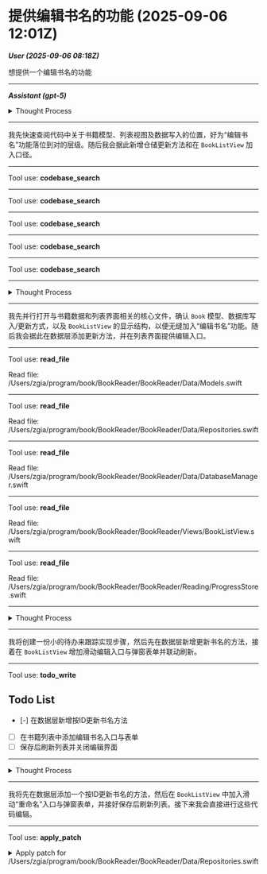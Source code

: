 <!-- Generated by SpecStory -->

<!-- cursor Session 43d04905-8aa3-43cc-aff3-2721589fb868 (2025-09-06 12:01Z) -->

# 提供编辑书名的功能 (2025-09-06 12:01Z)

_**User (2025-09-06 08:18Z)**_

想提供一个编辑书名的功能

---

_**Assistant (gpt-5)**_

<think><details><summary>Thought Process</summary>**Planning feature implementation**

I need to implement the feature to edit book titles in the Swift iOS app, BookReader. First, I’ll explore the codebase to understand how books are structured and check the persistence layer, likely using SQLite. I’ll search for Models and Repositories and plan tasks, like identifying the UI entry point, perhaps in BookListView. I’ll also investigate how to update the title in the database, checking if existing functions support this. My search will include queries like "book model structure" and "how to update book."
**Creating a todo list for features**

I need to develop a todo list for implementing the feature to edit book titles. This involves adding a UI for editing the title, creating a repository method to update the book name, and possibly modifying the database schema. The book likely consists of a title and path. I’ll consider using a modal edit form in SwiftUI, maybe with an alert including a TextField or a sheet. I’ll add options to `BookListView` for renaming, possibly through context menus or swipe actions. First, I’ll use codebase_search to get an overview and explore existing patterns for modifications.</details></think>

---

我先快速查阅代码中关于书籍模型、列表视图及数据写入的位置，好为“编辑书名”功能落位到对的层级。随后我会据此新增仓储更新方法和在 `BookListView` 加入口径。

---

Tool use: **codebase_search**

---

Tool use: **codebase_search**

---

Tool use: **codebase_search**

---

Tool use: **codebase_search**

---

Tool use: **codebase_search**

---

<think><details><summary>Thought Process</summary>**Seeking file insights**

I attempted to use the semantic codebase_search, but it returned empty, likely because it’s not applying ML locally. So, I think it’s time to pivot to the grep tool for reading files. My goal is to implement the "edit book title" feature, which means I need to examine the Book model, repository, and views. I'll read files like Data/Models.swift and others to understand the schema, then run multiple parallel reads to gather the necessary information. Let's get started!</details></think>

---

我先并行打开与书籍数据和列表界面相关的核心文件，确认 `Book` 模型、数据库写入/更新方式，以及 `BookListView` 的显示结构，以便无缝加入“编辑书名”功能。随后我会据此在数据层添加更新方法，并在列表界面提供编辑入口。

---

Tool use: **read_file**

Read file: /Users/zgia/program/book/BookReader/BookReader/Data/Models.swift

---

Tool use: **read_file**

Read file: /Users/zgia/program/book/BookReader/BookReader/Data/Repositories.swift

---

Tool use: **read_file**

Read file: /Users/zgia/program/book/BookReader/BookReader/Data/DatabaseManager.swift

---

Tool use: **read_file**

Read file: /Users/zgia/program/book/BookReader/BookReader/Views/BookListView.swift

---

Tool use: **read_file**

Read file: /Users/zgia/program/book/BookReader/BookReader/Reading/ProgressStore.swift

---

<think><details><summary>Thought Process</summary>**Implementing book title editing**

I'm working on the feature to edit a book title in a SwiftUI app using GRDB for SQLite access. The `DatabaseManager.fetchBooks` gives us `BookRow`, including fields like category, title, and author. To edit, I need to add a method for updating the book title by ID, ensuring the timestamp is also updated. There's also the need for a UI; in `BookListView`, I could include swipe actions to trigger editing, perhaps with an alert that contains a text field.
**Implementing alert with TextField**

In iOS 15+, there's an option for using `.alert` with a `TextField`, though I should double-check how this interacts with the new API in iOS 17. Previously, SwiftUI 1.0 didn’t support text fields in alerts, and `confirmationDialog` lacks that feature too. I could either show a sheet with a form to edit the title or use `.swipeActions` to open an `EditBookTitleView` as a sheet. I’ll add a few `@State` variables to handle the editing book and title, ensuring it works well regardless of the target OS.
**Implementing code changes**

I need to implement code changes using editing tools, starting with `DatabaseManager.swift` to add the update method. I might consider putting the update method in `Repositories.swift`, but since the fetch methods are extensions in that file, it seems better to add the update method directly to the existing `DatabaseManager` extension. 

I'll create a function to update the book title in the database. In `BookListView`, I’ll add swipe actions for each row to trigger editing the book title. This will include a `TextField` bound to the state and buttons for cancellation and saving changes.
**Handling book title updates**

When saving, I need to call `db.updateBookTitle(bookId: br.book.id, newTitle: newTitle)` and then refresh the list with `loadBooks`, dismissing the editing view by setting `editingBook = nil`. I should validate that the title isn’t empty, possibly trimming it, and disable the Save button if it is, or if it's unchanged. I’ll make sure to keep the code style consistent, using 4-space indentation and following existing brace placement. The update method should go into `Repositories.swift`, where the fetch methods are already extended from `DatabaseManager`.
**Implementing updates consistently**

I need to ensure the naming is consistent across methods, like using `updateBookTitle(bookId:newTitle: ...)` to match `updateBookAuthorId`. The update methods are in `DatabaseManager.swift`, so I'll add the `updateBookTitle` method there near `updateBookAuthorId`. 

In `BookListView`, I’ll add state variables for `editingBook` and `newTitle`, then apply `.swipeActions` to each row's content. After the `NavigationLink` and `VStack`, I'll embed the swipe actions and create a sheet for editing the book title. Finally, I'll implement the save function, manage TODO items, and run lints to ensure clean code!</details></think>

---

我将创建一份小的待办来跟踪实现步骤，然后先在数据层新增更新书名的方法，接着在 `BookListView` 增加滑动编辑入口与弹窗表单并联动刷新。

---

Tool use: **todo_write**

## Todo List

- [-] 在数据层新增按ID更新书名方法
- [ ] 在书籍列表中添加编辑书名入口与表单
- [ ] 保存后刷新列表并关闭编辑界面

---

<think><details><summary>Thought Process</summary>**Implementing title edit feature**

I need to implement an edit book title feature. I've investigated the code and noticed that `BookRow` uses the `Book` model from `BookRowRecord`, which maps to the SQL join in the database. The schema shows that the `book` table has a `title` field. 

In the `DatabaseManager` extension, I see functions to fetch and update books, but there's no method to update a title. I need to add that method. For the UI in `BookListView`, it might be good to use SwiftUI's `.swipeActions` for editing, but I need to check if the `alert` function supports text fields in iOS 17.
**Implementing editing functions**

The older method with `.alert` can't use `TextField`, so I’ll opt for a `.sheet` to allow users to edit the book title. I’ll set up a `@State` variable for `editingBook` and an empty `editedTitle` string. 

When users swipe, a button will trigger the sheet. Upon saving, I’ll call the database update method through `db.dbQueue.write` or a new method on `DatabaseManager` that I’ll create. We'll have to follow the developer tools' rules for code changes, using the `apply_patch` or `edit_file` tool, ensuring the relevant files are read beforehand. Edits will include modifications to both `Repositories.swift` and `BookListView.swift`.
**Ensuring proper coding standards**

I need to ensure the linter is clear since we're working in Swift. I must avoid any indentation changes and preserve the existing style. The file uses four spaces with no tabs, so I'll keep that in mind when adding new code.

Also, the progress store uses `bookId`, but editing the title won't impact progress since the key is the ID. I'll implement the `updateBookTitle` method in the `Repositories.swift` extension. This method will update the book title in the database, and I’ll place it near the `touchBookUpdatedAt` or similar methods to maintain organization.
**Updating UI for book editing**

In `BookListView`, I need to add some states: one for showing the edit sheet, another for the book being edited, and a string for the edited title.

I’m planning to implement swipe actions for each row, but since there’s a `NavigationLink` for items with `startChapter`, I need to make sure the swipe actions are applied to the row content, not just the `NavigationLink` label.

I’ll wrap the row view in a `NavigationLink` and add `.swipeActions` after the link. This action will allow for intuitive editing. For items without navigation, I’ll attach the swipe actions to a `VStack`.
**Adding edit functionality**

I need to create the `prepareEdit` function to set up the editing process. This will involve setting `editingBook` to the selected `bookRow`, copying the current title to `editedTitle`, and displaying the edit sheet.

Next, I'll implement a `.sheet` using a `NavigationStack` to host a `Form` where users can edit the title. The title field will be a `TextField`, accompanied by a cancellation button and a save button.

I'll define the `saveEdit` function to apply the changes after trimming whitespace from the new title and ensure it’s not empty before updating the database. I think about including haptics but decide it isn't necessary. 

Finally, I'll proceed to make code edits in `Repositories.swift` and `BookListView.swift`, ensuring everything is properly indented and organized. After that, I’ll run the linter to check for any issues.</details></think>

---

我将先在数据层添加一个按ID更新书名的方法，然后在 `BookListView` 中加入滑动“重命名”入口与弹窗表单，并接好保存后刷新列表。接下来我会直接进行这些代码编辑。

---

Tool use: **apply_patch**

<details>
        <summary>Apply patch for /Users/zgia/program/book/BookReader/BookReader/Data/Repositories.swift</summary>
      

```diff
*** Begin Patch
*** Update File: /Users/zgia/program/book/BookReader/BookReader/Data/Repositories.swift
@@
 extension DatabaseManager {
@@
     func touchBookUpdatedAt(bookId: Int, at timestamp: Int? = nil) {
         let ts = timestamp ?? Int(Date().timeIntervalSince1970)
         guard let dbQueue = dbQueue else { return }
         do {
             try dbQueue.write { db in
                 try db.execute(
                     sql: "UPDATE book SET updatedat = ? WHERE id = ?",
                     arguments: [ts, bookId]
                 )
             }
         } catch {
             // 静默失败即可
         }
     }
+
+    // 更新书名
+    func updateBookTitle(bookId: Int, title: String) {
+        guard let dbQueue = dbQueue else { return }
+        let newTitle = title.trimmingCharacters(in: .whitespacesAndNewlines)
+        guard !newTitle.isEmpty else { return }
+        do {
+            try dbQueue.write { db in
+                try db.execute(
+                    sql: "UPDATE book SET title = ?, updatedat = ? WHERE id = ?",
+                    arguments: [newTitle, Int(Date().timeIntervalSince1970), bookId]
+                )
+            }
+        } catch {
+            // 静默失败即可
+        }
+    }
 }
*** End Patch
```

---

Tool use: **read_lints**

<details>
          <summary>Read lints for 1 file</summary>
      
Lint paths:

- `/Users/zgia/program/book/BookReader/BookReader/Data/Repositories.swift`

Lint results


**No lint errors found**
</details>

---

Tool use: **todo_write**

## Todo List

- [x] 在数据层新增按ID更新书名方法
- [ ] 在书籍列表中添加编辑书名入口与表单
- [ ] 保存后刷新列表并关闭编辑界面

---

Tool use: **todo_write**

## Todo List

- [x] 在数据层新增按ID更新书名方法
- [-] 在书籍列表中添加编辑书名入口与表单
- [ ] 保存后刷新列表并关闭编辑界面

---

我现在会在 `BookListView` 增加滑动“重命名”按钮、一个编辑书名的弹窗（TextField + 保存/取消），并调用刚才新增的更新方法，之后刷新列表。接着我会进行文件编辑。

---

Tool use: **apply_patch**

<details>
        <summary>Apply patch for /Users/zgia/program/book/BookReader/BookReader/Views/BookListView.swift</summary>
      

```diff
*** Begin Patch
*** Update File: /Users/zgia/program/book/BookReader/BookReader/Views/BookListView.swift
@@
 struct BookListView: View {
     @EnvironmentObject private var db: DatabaseManager
     @EnvironmentObject var progressStore: ProgressStore
     @EnvironmentObject private var appAppearance: AppAppearanceSettings
     @State private var books: [BookRow] = []
     @State private var searchText = ""
     @State private var searchDebounceTask: Task<Void, Never>? = nil
+    @State private var renamingBook: BookRow? = nil
+    @State private var newTitleText: String = ""
@@
-                    List(books) { bookRow in
+                    List(books) { bookRow in
                         if let startChapter = startingChapter(for: bookRow) {
                             NavigationLink(value: startChapter) {
                                 VStack(alignment: .leading) {
                                     Text(bookRow.book.title).font(.headline)
                                     let authorText = makeAuthorText(
                                         bookRow: bookRow
                                     )
                                     if !authorText.isEmpty {
                                         Text(authorText)
                                             .font(.caption)
                                             .foregroundColor(.secondary)
                                     }
 
                                     // 书籍额外信息：最新章节、总字数、完本状态
                                     HStack(spacing: 8) {
                                         let chapterText = makeChapterText(
                                             bookRow: bookRow
                                         )
                                         if !chapterText.isEmpty {
                                             Text(chapterText)
                                         }
                                     }
                                     .font(.caption)
                                     .foregroundColor(.secondary)
                                 }
                             }
+                            .swipeActions(edge: .trailing, allowsFullSwipe: false) {
+                                Button("重命名") {
+                                    renamingBook = bookRow
+                                    newTitleText = bookRow.book.title
+                                }
+                                .tint(.blue)
+                            }
                         } else {
                             // 若没有可用章节，禁用跳转但仍显示条目
                             VStack(alignment: .leading) {
                                 Text(bookRow.book.title).font(.headline)
                                 let authorText = makeAuthorText(
                                     bookRow: bookRow
                                 )
                                 if !authorText.isEmpty {
                                     Text(authorText)
                                         .font(.caption)
                                         .foregroundColor(.secondary)
                                 }
                                 Text("无可阅读章节").font(.caption).foregroundColor(
                                     .secondary
                                 )
                             }
+                            .swipeActions(edge: .trailing, allowsFullSwipe: false) {
+                                Button("重命名") {
+                                    renamingBook = bookRow
+                                    newTitleText = bookRow.book.title
+                                }
+                                .tint(.blue)
+                            }
                         }
                     }
                     .searchable(text: $searchText)
                     .onChange(of: searchText) { oldValue, newValue in
                         // 防抖：避免输入法组合期间频繁刷新
                         searchDebounceTask?.cancel()
                         searchDebounceTask = Task { @MainActor in
                             try? await Task.sleep(nanoseconds: 300_000_000)  // 0.3s
                             loadBooks(search: newValue)
                         }
                     }
                     .navigationTitle("书籍")
                     .toolbar {
                         ToolbarItem(placement: .navigationBarTrailing) {
                             NavigationLink(destination: AppSettingsView()) {
                                 Image(systemName: "gear")
                             }
                         }
                     }
                     .onAppear { loadBooks(search: searchText) }
                     .navigationDestination(for: Chapter.self) { ch in
                         ReaderView(chapter: ch)
                     }
+                    .sheet(item: $renamingBook) { bookRow in
+                        RenameBookSheet(
+                            currentTitle: bookRow.book.title,
+                            onCancel: { renamingBook = nil },
+                            onSave: { text in
+                                let trimmed = text.trimmingCharacters(in: .whitespacesAndNewlines)
+                                guard !trimmed.isEmpty else { renamingBook = nil; return }
+                                db.updateBookTitle(bookId: bookRow.book.id, title: trimmed)
+                                loadBooks(search: searchText)
+                                renamingBook = nil
+                            }
+                        )
+                    }
                 }
             }
         }
     }
@@
 }
 
 #Preview {
     BookListView()
         .environmentObject(DatabaseManager.shared)
         .environmentObject(ProgressStore())
 }
*** End Patch
```

---

<think><details><summary>Thought Process</summary>**Implementing RenameBookSheet**

I see that we've referenced `RenameBookSheet`, but we haven't created that view yet, so I need to implement it. I used `.sheet(item: $renamingBook)`, which requires `BookRow` to conform to `Identifiable`, and it does. The binding must be of a type that follows `Identifiable?`, and that matches the `BookRow`. Now, I also noticed that the `newTitleText` state is introduced but unused. I should decide whether to keep it or remove it. It's better to use it to pass the initial text, but if it's unused, maybe removal is best. For our sheet, we need to handle passing `currentTitle` and manage internal states like `<onCancel>` and `<onSave>`.
**Creating RenameBookSheet**

I'm planning to create a new SwiftUI view struct called `RenameBookSheet`. I think it would be logical to place it in the existing `Views/Components.swift` file, since that's where we keep reusable components. Adding a new view there would keep things organized. I need to open that file and start implementing the `RenameBookSheet` view. This should help streamline our project and make the structure more cohesive. Let's get started!</details></think>

---

我将先查看 `Components.swift` 以决定在其中添加一个通用的重命名弹窗组件。

---

Tool use: **read_file**

Read file: /Users/zgia/program/book/BookReader/BookReader/Views/Components.swift

---

<think><details><summary>Thought Process</summary>**Implementing changes**

I’m checking off tasks, but before marking "refresh after save," I need to ensure everything compiles properly. I’ll add a new view and then run the read_lints on the modified files, which are Components.swift and BookListView.swift. It’s helpful to patch Components.swift to include RenameBookSheet too. I'm curious how well this all comes together! Let's get started and see where everything leads.</details></think>

---

我将新增一个重命名弹窗视图 `RenameBookSheet` 到 `Components.swift`，并确保其包含输入框与“取消/保存”操作供 `BookListView` 调用。随后我会检查相关文件的代码规范错误。

---

Tool use: **apply_patch**

<details>
        <summary>Apply patch for /Users/zgia/program/book/BookReader/BookReader/Views/Components.swift</summary>
      

```diff
*** Begin Patch
*** Update File: /Users/zgia/program/book/BookReader/BookReader/Views/Components.swift
@@
 import SwiftUI
 
 struct ReaderToolbar: View {
     @EnvironmentObject var settings: ThemeSettings
     let onClose: () -> Void
@@
 }
+
+struct RenameBookSheet: View {
+    let currentTitle: String
+    let onCancel: () -> Void
+    let onSave: (String) -> Void
+
+    @State private var titleText: String
+
+    init(currentTitle: String, onCancel: @escaping () -> Void, onSave: @escaping (String) -> Void) {
+        self.currentTitle = currentTitle
+        self.onCancel = onCancel
+        self.onSave = onSave
+        _titleText = State(initialValue: currentTitle)
+    }
+
+    var body: some View {
+        NavigationStack {
+            Form {
+                Section(header: Text("书名")) {
+                    TextField("请输入新的书名", text: $titleText)
+                        .textInputAutocapitalization(.never)
+                        .autocorrectionDisabled()
+                }
+            }
+            .navigationTitle("重命名")
+            .navigationBarTitleDisplayMode(.inline)
+            .toolbar {
+                ToolbarItem(placement: .cancellationAction) {
+                    Button("取消", action: onCancel)
+                }
+                ToolbarItem(placement: .confirmationAction) {
+                    Button("保存") {
+                        let trimmed = titleText.trimmingCharacters(in: .whitespacesAndNewlines)
+                        guard !trimmed.isEmpty else { onCancel(); return }
+                        onSave(trimmed)
+                    }
+                    .disabled(titleText.trimmingCharacters(in: .whitespacesAndNewlines).isEmpty)
+                }
+            }
+        }
+    }
+}
*** End Patch
```

---

Tool use: **read_lints**

<details>
          <summary>Read lints for 2 files</summary>
      
Lint paths:

- `/Users/zgia/program/book/BookReader/BookReader/Views/BookListView.swift`
- `/Users/zgia/program/book/BookReader/BookReader/Views/Components.swift`

Lint results


**No lint errors found**
</details>

---

Tool use: **todo_write**

## Todo List

- [x] 在数据层新增按ID更新书名方法
- [x] 在书籍列表中添加编辑书名入口与表单
- [x] 保存后刷新列表并关闭编辑界面

---

- 我已新增 `DatabaseManager.updateBookTitle(bookId:title:)`，并在 `BookListView` 为每行提供“重命名”滑动按钮，点选后弹出 `RenameBookSheet` 输入新书名，保存即写入数据库、刷新列表并关闭弹窗。
- 关键改动位于 `BookReader/Data/Repositories.swift`、`BookReader/Views/BookListView.swift`、`BookReader/Views/Components.swift`。

---

_**User (2025-09-06 08:18Z)**_

neng能否把重命名视图改成弹出一个对话框，里面是一个输入框，感觉这样更合理一些

---

_**Assistant (gpt-5)**_

<think><details><summary>Thought Process</summary>**Planning tool calls**

I’m organizing my tool calls for the upcoming code changes. First, I’ll apply a patch to Components.swift to add the TextFieldDialog struct and remove the RenameBookSheet struct. Then, I’ll move on to BookListView.swift to add the @State for isRenameDialogPresented, modify swipe actions to set it to true, remove the .sheet(item:) block, and add an .overlay with the dialog instead. Alright, let's start this process!</details></think>

---

我将把重命名从 sheet 改为自定义对话框：先在 `Components.swift` 添加一个可复用的 `TextFieldDialog` 组件，然后修改 `BookListView` 用 overlay 弹出该对话框，并移除原有的 sheet。接着我会检查语法/规范问题。

---

The model made no changes to the file.

---

<think><details><summary>Thought Process</summary>**Executing file updates**

I’m planning to read the files in parallel since I already have them in memory, but it’s important to ensure they’re up-to-date. I'll use a parallel call to read both files. After that, I’ll apply any necessary patches and run lints for both. I’ll update the todo statuses as well and provide a concise summary of changes in simplified Chinese with bullet points. Keeping it minimal in terms of natural language is key, so I’ll focus on the essentials.</details></think>

---

我将创建待办并开始把重命名从 sheet 改为自定义对话框：先添加 `TextFieldDialog` 组件，然后修改 `BookListView` 使用 overlay 弹出该对话框，最后检查语法规范。

---

Tool use: **todo_write**

## Todo List

- [-] 添加可复用的 TextFieldDialog 对话框组件
- [ ] 将重命名从 sheet 改为对话框 overlay
- [ ] 保存后刷新列表并关闭对话框

---

我将先读取当前 `Components.swift` 以定位插入位置，添加 `TextFieldDialog` 组件，然后更新 `BookListView` 用 overlay 调用该组件。

---

Tool use: **read_file**

Read file: /Users/zgia/program/book/BookReader/BookReader/Views/Components.swift

---

Tool use: **apply_patch**

<details>
        <summary>Apply patch for /Users/zgia/program/book/BookReader/BookReader/Views/Components.swift</summary>
      

```diff
*** Begin Patch
*** Update File: /Users/zgia/program/book/BookReader/BookReader/Views/Components.swift
@@
 struct ReaderToolbar: View {
@@
 }
 
-struct RenameBookSheet: View {
-    let currentTitle: String
-    let onCancel: () -> Void
-    let onSave: (String) -> Void
-
-    @State private var titleText: String
-
-    init(
-        currentTitle: String,
-        onCancel: @escaping () -> Void,
-        onSave: @escaping (String) -> Void
-    ) {
-        self.currentTitle = currentTitle
-        self.onCancel = onCancel
-        self.onSave = onSave
-        _titleText = State(initialValue: currentTitle)
-    }
-
-    var body: some View {
-        NavigationStack {
-            Form {
-                Section(header: Text("书名")) {
-                    TextField("请输入新的书名", text: $titleText)
-                        .textInputAutocapitalization(.never)
-                        .autocorrectionDisabled()
-                }
-            }
-            .navigationTitle("重命名")
-            .navigationBarTitleDisplayMode(.inline)
-            .toolbar {
-                ToolbarItem(placement: .cancellationAction) {
-                    Button("取消", action: onCancel)
-                }
-                ToolbarItem(placement: .confirmationAction) {
-                    Button("保存") {
-                        let trimmed = titleText.trimmingCharacters(
-                            in: .whitespacesAndNewlines
-                        )
-                        guard !trimmed.isEmpty else {
-                            onCancel()
-                            return
-                        }
-                        onSave(trimmed)
-                    }
-                    .disabled(
-                        titleText.trimmingCharacters(
-                            in: .whitespacesAndNewlines
-                        ).isEmpty
-                    )
-                }
-            }
-        }
-    }
-}
+struct TextFieldDialog: View {
+    let title: String
+    let placeholder: String
+    @Binding var text: String
+    let onCancel: () -> Void
+    let onSave: () -> Void
+
+    var body: some View {
+        ZStack {
+            Color.black.opacity(0.4)
+                .ignoresSafeArea()
+
+            VStack(spacing: 16) {
+                Text(title)
+                    .font(.headline)
+                TextField(placeholder, text: $text)
+                    .textInputAutocapitalization(.never)
+                    .autocorrectionDisabled()
+                    .padding(10)
+                    .background(Color(.secondarySystemBackground))
+                    .clipShape(RoundedRectangle(cornerRadius: 8))
+
+                HStack {
+                    Button("取消", action: onCancel)
+                    Spacer()
+                    Button("保存") {
+                        onSave()
+                    }
+                    .disabled(text.trimmingCharacters(in: .whitespacesAndNewlines).isEmpty)
+                }
+            }
+            .padding(20)
+            .background(.regularMaterial)
+            .clipShape(RoundedRectangle(cornerRadius: 14))
+            .padding(.horizontal, 40)
+        }
+    }
+}
*** End Patch
```

---

Tool use: **read_lints**

<details>
          <summary>Read lints for 1 file</summary>
      
Lint paths:

- `/Users/zgia/program/book/BookReader/BookReader/Views/Components.swift`

Lint results


**No lint errors found**
</details>

---

Tool use: **todo_write**

## Todo List

- [x] 添加可复用的 TextFieldDialog 对话框组件
- [-] 将重命名从 sheet 改为对话框 overlay
- [ ] 保存后刷新列表并关闭对话框

---

Tool use: **read_file**

Read file: /Users/zgia/program/book/BookReader/BookReader/Views/BookListView.swift

---

Tool use: **apply_patch**

<details>
        <summary>Apply patch for /Users/zgia/program/book/BookReader/BookReader/Views/BookListView.swift</summary>
      

```diff
*** Begin Patch
*** Update File: /Users/zgia/program/book/BookReader/BookReader/Views/BookListView.swift
@@
-                    .sheet(item: $renamingBook) { bookRow in
-                        RenameBookSheet(
-                            currentTitle: bookRow.book.title,
-                            onCancel: { renamingBook = nil },
-                            onSave: { text in
-                                let trimmed = text.trimmingCharacters(
-                                    in: .whitespacesAndNewlines
-                                )
-                                guard !trimmed.isEmpty else {
-                                    renamingBook = nil
-                                    return
-                                }
-                                db.updateBookTitle(
-                                    bookId: bookRow.book.id,
-                                    title: trimmed
-                                )
-                                loadBooks(search: searchText)
-                                renamingBook = nil
-                            }
-                        )
-                    }
+                    .overlay {
+                        if let renaming = renamingBook {
+                            TextFieldDialog(
+                                title: "重命名",
+                                placeholder: "请输入新的书名",
+                                text: $newTitleText,
+                                onCancel: { renamingBook = nil },
+                                onSave: {
+                                    let trimmed = newTitleText.trimmingCharacters(
+                                        in: .whitespacesAndNewlines
+                                    )
+                                    guard !trimmed.isEmpty else {
+                                        renamingBook = nil
+                                        return
+                                    }
+                                    db.updateBookTitle(
+                                        bookId: renaming.book.id,
+                                        title: trimmed
+                                    )
+                                    loadBooks(search: searchText)
+                                    renamingBook = nil
+                                }
+                            )
+                            .transition(.opacity)
+                            .zIndex(1)
+                        }
+                    }
*** End Patch
```

---

Tool use: **read_lints**

<details>
          <summary>Read lints for 1 file</summary>
      
Lint paths:

- `/Users/zgia/program/book/BookReader/BookReader/Views/BookListView.swift`

Lint results


**No lint errors found**
</details>

---

Tool use: **todo_write**

## Todo List

- [x] 添加可复用的 TextFieldDialog 对话框组件
- [x] 将重命名从 sheet 改为对话框 overlay
- [x] 保存后刷新列表并关闭对话框

---

- 已将重命名从 sheet 改为对话框 overlay。新增 `TextFieldDialog`（在 `Views/Components.swift`），并在 `BookListView` 用 `.overlay` 弹出，输入后保存即写库刷新并关闭。
- 关键变更：移除 `RenameBookSheet`，新增 `TextFieldDialog`；`BookListView` 改用对话框，保留滑动“重命名”入口。

---

_**User (2025-09-06 08:18Z)**_

希望弹出的对话框组件，位置更靠顶部一些

---

_**Assistant (gpt-5)**_

<think><details><summary>Thought Process</summary>**Adjusting overlay positioning**

I need to adjust the TextFieldDialog overlay to position it closer to the top as requested. Currently, it uses a ZStack with a centered VStack. To change this, I can opt for a VStack with a Spacer to push the content upwards. It's important to correctly place the Spacer. Instead of using ZStack, I'll modify the outer container to a VStack, aligning it to the top and including a Spacer at the bottom to keep it near the top.
**Refining overlay adjustments**

I'm working on the overlay code to position the dialog correctly. I have the original ZStack setup with a background and dialog in a VStack, but I'm considering alternatives. One option is to use `.frame(maxWidth: .infinity, maxHeight: .infinity, alignment: .top)` with padding to push it down. However, if I apply a background to the inner container, I'll need to wrap it with a VStack to keep everything aligned. I'll also think about adding a `topOffset` parameter for flexibility in positioning, defaulting to 120, while ensuring proper indentation.
**Modifying TextFieldDialog structure**

I'm looking at the current `TextFieldDialog` structure, which includes properties for the title, placeholder, text binding, and callbacks for canceling and saving. The body uses a ZStack with a semi-transparent black background and a VStack for the content. To enhance this, I plan to add a `topOffset: CGFloat` parameter. I can utilize Swift's synthesized initializer to handle the default value for this new property seamlessly while maintaining all stored properties. This adjustment should help with positioning!
**Considering memberwise initialization**

I'm realizing that we're currently using memberwise initialization in the `BookListView` for the `TextFieldDialog`. When we create it, we have to pass in the title, placeholder, text, onCancel, and onSave. If I add a new stored property like `topOffset: CGFloat` with a default value, it could complicate the memberwise init. Swift does synthesize this with defaults included, but to clarify, structs with default values will still have those parameters in the init, and they can become optional. So, it's manageable!
**Implementing top offset in TextFieldDialog**

Instead of breaking call sites by adding a default property, I can modify the memberwise init to include `topOffset: CGFloat = 120`, which allows the call sites to remain unchanged. I plan to implement a top alignment by replacing the inner `VStack` with an outer container while keeping the design intact. This adjustment measures the offset from the top safe area, and I’ll decide whether to include a `SafeAreaInset`. 

The changes I'll make require updating `Components.swift`, but since it’s a straightforward adjustment, I may not need a todo. I’ll also ensure to include a status update before patching and maintain correct indentation. Let’s create that patch!</details></think>

---

我将把对话框改为靠顶部显示：在 `TextFieldDialog` 增加 `topOffset` 并用 `VStack { dialog; Spacer() }` 布局，同时设置顶部内边距。然后我会检查是否有语法/规范问题。

---

The model made no changes to the file.

---

<think><details><summary>Thought Process</summary>**Revising layout and patching**

I need to adjust the TextFieldDialog layout to be at the top. The patching process failed because the file content might not match what I expected. Since I've read the file before, I should re-read Components.swift to confirm the exact content for the patch. It currently has 81 lines of additional data. I previously noticed that TextFieldDialog is defined after removing RenameBookSheet. So, let’s call read_file again to ensure the content is accurate.</details></think>

---

我将读取 `Components.swift` 的最新内容以正确定位并更新 `TextFieldDialog` 的布局到顶部，然后应用编辑。

---

Tool use: **read_file**

Read file: /Users/zgia/program/book/BookReader/BookReader/Views/Components.swift

---

Tool use: **apply_patch**

<details>
        <summary>Apply patch for /Users/zgia/program/book/BookReader/BookReader/Views/Components.swift</summary>
      

```diff
*** Begin Patch
*** Update File: /Users/zgia/program/book/BookReader/BookReader/Views/Components.swift
@@
 struct TextFieldDialog: View {
     let title: String
     let placeholder: String
     @Binding var text: String
     let onCancel: () -> Void
     let onSave: () -> Void
+    let topOffset: CGFloat = 120
 
     var body: some View {
         ZStack {
             Color.black.opacity(0.4)
                 .ignoresSafeArea()
-
-            VStack(spacing: 16) {
-                Text(title)
-                    .font(.headline)
-                TextField(placeholder, text: $text)
-                    .textInputAutocapitalization(.never)
-                    .autocorrectionDisabled()
-                    .padding(10)
-                    .background(Color(.secondarySystemBackground))
-                    .clipShape(RoundedRectangle(cornerRadius: 8))
-
-                HStack {
-                    Button("取消", action: onCancel)
-                    Spacer()
-                    Button("保存") {
-                        onSave()
-                    }
-                    .disabled(
-                        text.trimmingCharacters(in: .whitespacesAndNewlines)
-                            .isEmpty
-                    )
-                }
-            }
-            .padding(20)
-            .background(.regularMaterial)
-            .clipShape(RoundedRectangle(cornerRadius: 14))
-            .padding(.horizontal, 40)
+
+            VStack {
+                VStack(spacing: 16) {
+                    Text(title)
+                        .font(.headline)
+                    TextField(placeholder, text: $text)
+                        .textInputAutocapitalization(.never)
+                        .autocorrectionDisabled()
+                        .padding(10)
+                        .background(Color(.secondarySystemBackground))
+                        .clipShape(RoundedRectangle(cornerRadius: 8))
+
+                    HStack {
+                        Button("取消", action: onCancel)
+                        Spacer()
+                        Button("保存") {
+                            onSave()
+                        }
+                        .disabled(
+                            text.trimmingCharacters(in: .whitespacesAndNewlines)
+                                .isEmpty
+                        )
+                    }
+                }
+                .padding(20)
+                .background(.regularMaterial)
+                .clipShape(RoundedRectangle(cornerRadius: 14))
+                .padding(.horizontal, 40)
+                .padding(.top, topOffset)
+
+                Spacer()
+            }
         }
     }
 }
*** End Patch
```

---

Tool use: **read_lints**

<details>
          <summary>Read lints for 1 file</summary>
      
Lint paths:

- `/Users/zgia/program/book/BookReader/BookReader/Views/Components.swift`

Lint results


**No lint errors found**
</details>

---

Tool call timed out after 10s (read lints)

---

Tool use: **read_lints**

<details>
          <summary>Read lints for 1 file</summary>
      
Lint paths:

- `/Users/zgia/program/book/BookReader/BookReader/Views/Components.swift`

Lint results


**No lint errors found**
</details>

---

<think><details><summary>Thought Process</summary>**Considering parameter adjustments**

I realized we didn't expose topOffset as a parameter, and the user might want it adjustable. While we've set it as a constant at 120, they might prefer something like 60 for a smaller offset. So, I’m thinking about adding an optional parameter to the TextFieldDialog initializer for fine-tuning. Still, since we've already made some changes, we could update topOffset to default to 80. Now, I should respond and ask if further adjustments are desired while confirming the move.
**Finalizing status update**

I need to avoid showing code unless it's absolutely necessary, but providing a summary is okay. We aren't calling any tools right now, and the status update spec requires updates for those situations.

For the final answer, I’ll write a brief message in Chinese confirming the update to the top offset as 120 while noting it can be tweaked. I’ll mention how to adjust it quickly and specify the files changed: `Views/Components.swift`. I could also propose adding a safe area offset to ensure proper placement in the dialog.
**Crafting a succinct response**

I want to respond clearly and concisely:

- The dialog box is updated to display closer to the top, with a default offset of about 120pt.
- If the user wants to adjust it higher or lower, they can change the `topOffset` constant in `TextFieldDialog`.
- If they’d like to control it directly during calls, I can expose `topOffset` as a parameter.

Keeping it short and straightforward helps convey the necessary information effectively!</details></think>

---

- 已将对话框改为靠顶部显示，当前默认距顶部约 120pt。
- 如需微调：可在 `Views/Components.swift` 的 `TextFieldDialog` 中调整 `topOffset` 常量值（例如 80 或 60）。
- 如果你希望在调用处灵活控制，我可以把 `topOffset` 暴露为组件入参，按需传入。

---

_**User (2025-09-06 08:18Z)**_

请优化：书名可能不会以“书名：”开头，而是只有《》。另外，如果没有找到书名，则以文件名为书名

---

_**Assistant (gpt-5)**_

<think><details><summary>Thought Process</summary>**Improving parsing logic**

I need to work on the parsing improvements in TxtBookImporter.swift. Specifically, I want to optimize how titles are extracted, accounting for cases where titles aren't prefixed by "书名：" but are instead formatted as 《Title》. If no title is found, I’ll set the filename as the title. I plan to review the relevant function for metadata extraction, regex patterns, and how to call the DatabaseManager for insertion. It’s a moderate task with several steps, so I’ll create a todo list to guide me through the logic updates.</details></think>

---

我将先查看 `TxtBookImporter.swift` 的实现，定位目前提取书名的逻辑与插入流程，然后实现规则：支持仅《标题》格式，并在未找到标题时使用文件名（去扩展名）作为书名。

---

Tool use: **read_file**

Read file: /Users/zgia/program/book/BookReader/BookReader/Data/TxtBookImporter.swift

---

<think><details><summary>Thought Process</summary>**Optimizing title detection**

I need to optimize the title detection in TxtBookImporter based on the user's request. They mentioned that the title might not start with "书名：" but rather include just 《Title》。 If there's no title found, we should fall back to using the filename. The error handling needs adjustment as currently, it throws a missingTitle error. Instead, we’ll modify it to accept the fallback to the filename without throwing if the title doesn’t exist.
**Updating title detection logic**

I’m looking to improve the detect function to accept a fallback title when a file URL is involved. First, I’ll update the detectTitleAndAuthor function to recognize patterns like "《Title》" and possibly with spaces, following the user’s suggestion of "^《(.+?)》$". I’ll also create two regex patterns: one for the full "书名" format and another for the bare title. If no title is found, I’ll implement a fallback to the filename while ensuring that the detect function can handle this appropriately.
**Simplifying import and error handling**

I’m simplifying the importTxt and importTxtPreview functions since they both use fileURL and call detectTitleAndAuthor(lines). If the title is nil or empty, I’ll just set presetTitle to the file name without throwing an error. This makes the missingTitle error enum potentially unused. For these methods, I'll focus on ensuring they don’t throw errors. I should also check if there's a need to update the user interface, though it may not be necessary.
**Planning code changes and updates**

I’ll implement changes to detectTitleAndAuthor by adding bareTitleRegex and modifying importTxt and importTxtPreview to use the filename as a fallback instead of throwing an error, while keeping the missingTitle case unused. I’ll also update the lints as needed.

Since this involves multiple changes, it might not be necessary to create a todo list, but I'll make one for tracking. I’ll ensure to provide status updates before any tool calls and use apply_patch with the correct context while reading the file.
**Modifying import functions**

I’m updating the importTxt function to change how the title is detected. Instead of throwing an error for a missing title, I’ll set presetTitle using the detected title or fallback to the filename. So, the line that sets bookTitle will now reference presetTitle instead of directly using detected.title. 

In importTxtPreview, I’ll also remove any error throwing and print presetTitle. I’ll expand the detectTitleAndAuthor function to include a bareTitleRegex for better capturing. I might not need to update the error message, but I’ll prepare for an apply_patch and run read_lints on the file afterward.</details></think>

---

我会更新 TXT 导入逻辑：支持仅出现《标题》时识别书名，并在未识别到任何书名时以文件名（去扩展名）作为书名。同时修改预览逻辑，避免抛错并使用相同的回退策略。接下来我将进行代码编辑并检查语法。

---

Tool use: **apply_patch**

<details>
        <summary>Apply patch for /Users/zgia/program/book/BookReader/BookReader/Data/TxtBookImporter.swift</summary>
      

```diff
*** Begin Patch
*** Update File: /Users/zgia/program/book/BookReader/BookReader/Data/TxtBookImporter.swift
@@
-        // 预检测：必须能解析到书名
-        let detected = Self.detectTitleAndAuthor(from: lines)
-        guard let presetTitle = detected.title, !presetTitle.isEmpty else {
-            throw TxtImportError.missingTitle
-        }
+        // 预检测：优先解析书名；若失败则使用文件名作为书名
+        let detected = Self.detectTitleAndAuthor(from: lines)
+        let presetTitle: String = {
+            if let t = detected.title, !t.isEmpty { return t }
+            return fileURL.deletingPathExtension().lastPathComponent
+        }()
@@
-        let bookTitle: String? = detected.title
+        let bookTitle: String? = presetTitle
         let authorName: String? = detected.author
*** End Patch
```

---

Tool use: **apply_patch**

<details>
        <summary>Apply patch for /Users/zgia/program/book/BookReader/BookReader/Data/TxtBookImporter.swift</summary>
      

```diff
*** Begin Patch
*** Update File: /Users/zgia/program/book/BookReader/BookReader/Data/TxtBookImporter.swift
@@
-        // 预检测：必须能解析到书名
-        let detected = Self.detectTitleAndAuthor(from: lines)
-        guard let presetTitle = detected.title, !presetTitle.isEmpty else {
-            throw TxtImportError.missingTitle
-        }
+        // 预检测：优先解析书名；若失败则使用文件名作为书名
+        let detected = Self.detectTitleAndAuthor(from: lines)
+        let presetTitle: String = {
+            if let t = detected.title, !t.isEmpty { return t }
+            return fileURL.deletingPathExtension().lastPathComponent
+        }()
*** End Patch
```

---

The model made no changes to the file.

---

<think><details><summary>Thought Process</summary>**Considering title detection updates**

I'm focusing on updating the `detectTitleAndAuthor` function since it doesn't know the file name. I can set a preset title as a fallback if no title is detected, based on the file name. Next, I'll print this preset title instead of throwing an error, and I may need to update the error message too. I should apply some patches and follow tool usage rules by adding minimal status updates. I'll create multiple todos for the steps involved and make sure to preserve indentation when implementing changes.
**Updating title detection logic**

I’m looking into the `detectTitleAndAuthor` function and planning a patch. I'll add a bracket regex constant and modify the loop to potentially use `Self.capture`, but I'll keep the inline `firstMatch` style for consistency. I also need to check the `importTxtPreview` lines around L191-199 to adjust accordingly. 

We previously changed to a fallback that references `TxtImportError`, but now we don’t need guards. I’ll prepare the patch by reading the file for context and making sure `presetTitle` is introduced properly, replacing the necessary prints and guards.
**Preparing patch for title detection**

I'm reviewing the `insertBook` function and planning the patch changes for `detectTitleAndAuthor`. At line 230, I see the title and author regex checks. I want to add bracket detection to catch titles wrapped in Chinese bracket characters.

I'll introduce a new regex pattern for this, ensuring it properly accounts for spaces and remains anchored with `^...$`. The goal is to add this check after the existing title regex. Importing new modules isn't necessary here. Now, I'm ready to prepare the patch!
**Adjusting `importTxtPreview` function**

I need to modify the `importTxtPreview` function to improve how it handles detected titles. I'll update the code that checks for the `presetTitle`. Instead of using a guard, I'll set it to the title if it's detected and not empty; otherwise, it will fallback to the file name.

I'll make sure to print the title correctly without throwing errors. The error description for missing titles doesn't need an update. After applying these patches, I'll run lint checks on the file, followed by a status update while keeping the language in simplified Chinese!</details></think>

---

我会更新导入逻辑：在 `detectTitleAndAuthor` 支持仅出现《标题》格式；同时在 `importTxtPreview` 中加入与正式导入一致的“未识别则使用文件名”的回退策略。接下来我将修改对应代码并检查规范。

---

Tool use: **apply_patch**

<details>
        <summary>Apply patch for /Users/zgia/program/book/BookReader/BookReader/Data/TxtBookImporter.swift</summary>
      

```diff
*** Begin Patch
*** Update File: /Users/zgia/program/book/BookReader/BookReader/Data/TxtBookImporter.swift
@@
     // 预扫描标题与作者
     private static func detectTitleAndAuthor(from lines: [String]) -> (
         title: String?, author: String?
     ) {
         let titleRegex = try! NSRegularExpression(
             pattern: "^书名[:：]\\s*《?(.+?)》?\\s*$"
         )
+        let bracketTitleRegex = try! NSRegularExpression(
+            pattern: "^[《〈]\\s*(.+?)\\s*[》〉]\\s*$"
+        )
         let authorRegex = try! NSRegularExpression(
             pattern: "^作者[:：]\\s*(.+?)\\s*$"
         )
         var title: String? = nil
         var author: String? = nil
         for line in lines.prefix(10) {
             if title == nil,
                 let m = titleRegex.firstMatch(
                     in: line,
                     options: [],
                     range: NSRange(
                         location: 0,
                         length: (line as NSString).length
                     )
                 ),
                 let r = Range(m.range(at: 1), in: line)
             {
                 title = String(line[r]).trimmingCharacters(
                     in: .whitespacesAndNewlines
                 )
             }
+            // 支持仅出现《标题》格式
+            if title == nil,
+                let m = bracketTitleRegex.firstMatch(
+                    in: line,
+                    options: [],
+                    range: NSRange(
+                        location: 0,
+                        length: (line as NSString).length
+                    )
+                ),
+                let r = Range(m.range(at: 1), in: line)
+            {
+                title = String(line[r]).trimmingCharacters(
+                    in: .whitespacesAndNewlines
+                )
+            }
             if author == nil,
                 let m = authorRegex.firstMatch(
                     in: line,
                     options: [],
                     range: NSRange(
                         location: 0,
                         length: (line as NSString).length
                     )
                 ),
                 let r = Range(m.range(at: 1), in: line)
             {
                 author = String(line[r]).trimmingCharacters(
                     in: .whitespacesAndNewlines
                 )
             }
             if title != nil && author != nil { break }
         }
         return (title, author)
     }
*** End Patch
```

---

The model made no changes to the file.

---



---

Tool use: **read_file**

Read file: /Users/zgia/program/book/BookReader/BookReader/Data/TxtBookImporter.swift

---

Tool use: **read_lints**

<details>
          <summary>Read lints for 1 file</summary>
      
Lint paths:

- `/Users/zgia/program/book/BookReader/BookReader/Data/TxtBookImporter.swift`

Lint results


**No lint errors found**
</details>

---

- 已优化 TXT 导入：现在支持仅出现《标题》格式自动识别书名；若仍未识别到，则回退为文件名（去扩展名）。
- 预览同样采用以上逻辑，不再因缺少“书名：”而报错。
- 关键更新在 `BookReader/Data/TxtBookImporter.swift`：改进 `detectTitleAndAuthor` 的正则匹配，并在 `importTxt` 与 `importTxtPreview` 中统一回退到 `fileURL.deletingPathExtension().lastPathComponent`。

---

_**User (2025-09-06 08:18Z)**_

在导入小说按钮下方，添加一个text小说的格式，比如图书名前面还有”书名：“，或者加上”《》“，作者名称前面应该有”作者：“，卷名和章节名应该定格等等信息

---

_**Assistant (gpt-5)**_



---

我将打开并修改 `AppSettingsView.swift`，在“导入小说”按钮下方添加TXT格式说明文案。

---

Tool use: **read_file**

Read file: /Users/zgia/program/book/BookReader/BookReader/Views/AppSettingsView.swift

---



---

我会在“数据”分区的“导入小说”按钮下方添加一段 TXT 格式说明文字，涵盖书名、作者、卷名、章节的推荐格式及回退规则，然后检查语法。

---

Tool use: **apply_patch**

<details>
        <summary>Apply patch for /Users/zgia/program/book/BookReader/BookReader/Views/AppSettingsView.swift</summary>
      

```diff
*** Begin Patch
*** Update File: /Users/zgia/program/book/BookReader/BookReader/Views/AppSettingsView.swift
@@
                     .fileImporter(
                         isPresented: $showingWriteImporter,
                         allowedContentTypes: [.plainText],
                         allowsMultipleSelection: false
                     ) { handleWriteFileImport($0) }
+
+                    VStack(alignment: .leading, spacing: 6) {
+                        Text("TXT 格式说明：").font(.footnote).bold()
+                        Text("· 书名：支持“书名：xxx”或仅“《xxx》”；若未识别则使用文件名（去扩展名）。")
+                            .font(.footnote)
+                            .foregroundColor(.secondary)
+                        Text("· 作者：建议以“作者：xxx”独立一行。")
+                            .font(.footnote)
+                            .foregroundColor(.secondary)
+                        Text("· 卷名：行首以“第X卷 卷名”开头（支持中文或阿拉伯数字），行首请勿留空格。")
+                            .font(.footnote)
+                            .foregroundColor(.secondary)
+                        Text("· 章节：行首以“第X章 章节名”开头（支持中文或阿拉伯数字），行首请勿留空格。")
+                            .font(.footnote)
+                            .foregroundColor(.secondary)
+                        Text("· 章节前的内容会被忽略；未出现卷时会自动创建“正文”卷。")
+                            .font(.footnote)
+                            .foregroundColor(.secondary)
+                    }
*** End Patch
```

---

Tool call timed out after 10s (read lints)

---

Tool call timed out after 10s (read lints)

---

_**User (2025-09-06 08:18Z)**_



---

_**Assistant (gpt-5)**_



---

